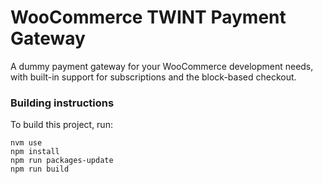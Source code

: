 # WooCommerce TWINT Payment Gateway

A dummy payment gateway for your WooCommerce development needs, with built-in support for subscriptions and the block-based checkout.

### Building instructions

To build this project, run: 

```
nvm use
npm install
npm run packages-update
npm run build
```
